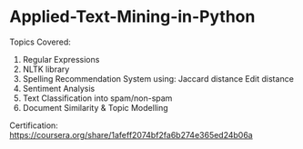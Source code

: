 # Applied-Text-Mining-in-Python

Topics Covered:
1. Regular Expressions
2. NLTK library
3. Spelling Recommendation System using:
   Jaccard distance 
   Edit distance
4. Sentiment Analysis
5. Text Classification into spam/non-spam
6. Document Similarity & Topic Modelling


Certification:
https://coursera.org/share/1afeff2074bf2fa6b274e365ed24b06a
